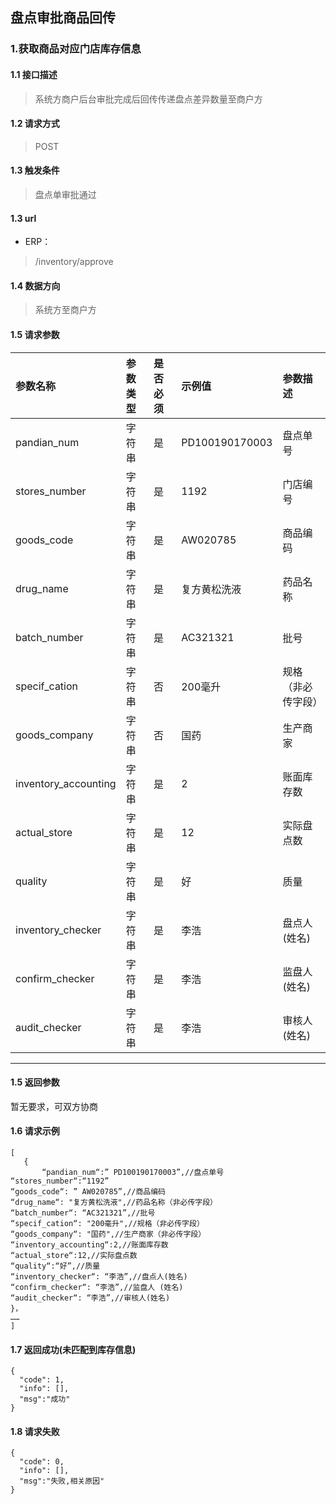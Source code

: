 ## 盘点审批商品回传
### 1.获取商品对应门店库存信息
#### 1.1 接口描述
> 系统方商户后台审批完成后回传传递盘点差异数量至商户方
#### 1.2 请求方式
> POST
#### 1.3 触发条件
> 盘点单审批通过
#### 1.3 url
* ERP：
> /inventory/approve
#### 1.4 数据方向
> 系统方至商户方
#### 1.5 请求参数
| 参数名称 | 参数类型 | 是否必须 | 示例值 | 参数描述  |
| :---         |     :---      |     :--- | :--- | :--- |
| pandian_num   | 字符串     | 是    | PD100190170003    | 盘点单号 |
| stores_number   | 字符串    | 是    | 1192    | 门店编号 |
| goods_code   | 字符串    | 是    | AW020785    | 商品编码 |
| drug_name   | 字符串    | 是    | 复方黄松洗液    | 药品名称 |
| batch_number   | 字符串    | 是    | AC321321    | 批号 |
| specif_cation   | 字符串    | 否    | 200毫升    | 规格（非必传字段） |
| goods_company   | 字符串    | 否    | 国药    | 生产商家 |
| inventory_accounting   | 字符串    | 是    | 2   | 账面库存数 |
| actual_store   | 字符串    | 是    | 12    | 实际盘点数 |
| quality   | 字符串    | 是    | 好    | 质量 |
| inventory_checker   | 字符串    | 是    | 李浩    | 盘点人(姓名) |
| confirm_checker   | 字符串    | 是    | 李浩    | 监盘人(姓名) |
| audit_checker   | 字符串    | 是    | 李浩   | 审核人(姓名) |
--------------------- 
#### 1.5 返回参数
暂无要求，可双方协商
#### 1.6 请求示例
 ``` 
[
	{
		“pandian_num“:” PD100190170003”,//盘点单号
“stores_number“:“1192”
“goods_code“: ” AW020785”,//商品编码
“drug_name“: "复方黄松洗液",//药品名称（非必传字段）
“batch_number“: “AC321321”,//批号
“specif_cation“: "200毫升",//规格（非必传字段）
“goods_company“: "国药",//生产商家（非必传字段）
“inventory_accounting“:2,//账面库存数
“actual_store“:12,//实际盘点数
“quality“:“好”,//质量
“inventory_checker“: “李浩”,//盘点人(姓名)
“confirm_checker“: “李浩”,//监盘人 (姓名)
“audit_checker“: “李浩”,//审核人(姓名)
}，
……
]
```
#### 1.7 返回成功(未匹配到库存信息)
```
{
  "code": 1,
  "info": [],
  "msg":"成功"
}
```
#### 1.8 请求失败
```
{
  "code": 0,
  "info": [],
  "msg":"失败,相关原因"
}
```

